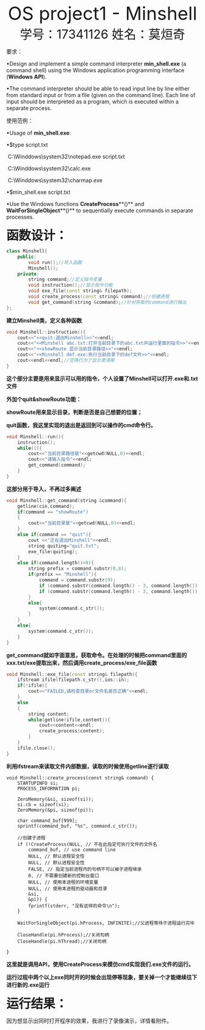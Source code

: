 <center><font size =7>OS project1 - Minshell</font></center>

<center><font size = 6>学号：17341126 姓名：莫烜奇</font></center>

要求：

•Design and implement a simple command interpreter **min_shell.exe** (a command shell) using the Windows application programming interface (**Windows API**).

•The command interpreter should be able to read input line by line either from standard input or from a file (given on the command line). Each line of input should be interpreted as a program, which is executed within a separate process.

使用范例：

•Usage of **min_shell.exe**:

•$type script.txt

​     C:\Winddows\system32\notepad.exe script.txt

​     C:\Winddows\system32\calc.exe

​     C:\Winddows\system32\charmap.exe

•$min_shell.exe script.txt

•Use the Windows functions **CreateProcess****()** and **WaitForSingleObject****()** to sequentially execute commands in separate processes.

<font size = 6>**函数设计：**</font>

```c++
class Minshell{
	public:
		void run();//导入函数 
		Minshell(); 
	private:
		string command;//定义指令变量
		void instruction();//显示指令功能 
		void exe_file(const string& filepath);
		void create_process(const string& command);//创建进程 
		void get_command(string &command);//针对获取的command进行输出 
};
```

**建立Minshell类，定义各种函数**



```C++
void Minshell::instruction(){
	cout<<"<<quit:退出Minshell>>"<<endl;
	cout<<"<<Minshell abc.txt:打开当前目录下的abc.txt并运行里面的指令>>"<<endl;
	cout<<"<<showRoute 显示当前目录路径>>"<<endl;
	cout<<"<<Minshell def.exe:执行当前目录下的def文件>>"<<endl;
	cout<<endl<<endl;//空两行为了显示更清晰 
}
```

**这个部分主要是用来显示可以用的指令，个人设置了Minshell可以打开.exe和.txt文件**

**外加个quit&showRoute功能：**

**showRoute用来显示目录，判断是否是自己想要的位置；**

**quit函数，我这里实现的退出是返回到可以操作的cmd命令行。**



```c++
void Minshell::run(){
	instruction();
	while(1){
		cout<<"当前目录路径是"<<getcwd(NULL,0)<<endl;
		cout<<"请输入指令"<<endl;
		get_command(command);
	}
}
```

**这部分用于导入，不再过多阐述**



```c++
void Minshell::get_command(string &command){
	getline(cin,command);
	if(command == "showRoute")
	{
		cout<<"当前目录是"<<getcwd(NULL,0)<<endl;
	}
	else if(command == "quit"){
		cout <<"正在退出Minshell"<<endl; 
		string quiting="quit.txt";
		exe_file(quiting);
	}
	else if(command.length()>9){
		string prefix = command.substr(0,8);
		if(prefix == "Minshell"){
			command = command.substr(9);
			if (command.substr(command.length() - 3, command.length()) == "exe") create_process(command);
			if (command.substr(command.length() - 3, command.length()) == "txt") exe_file(command);
		}
		else{
			system(command.c_str());
		}
	}
	else{
		system(command.c_str());
	}
}
```

**get_command就如字面意思，获取命令。在处理的时候把command里面的xxx.txt/exe提取出来，然后调用create_process/exe_file函数**



```c++
void Minshell::exe_file(const string& filepath){
	ifstream ifile(filepath.c_str(),ios::in);
	if(!ifile){
		cout<<"FAILED,请检查目录or文件名是否正确"<<endl;
	}
	else
	{
		string content;
		while(getline(ifile,content)){
			cout<<content<<endl;
			create_process(content);
		}
	}
	ifile.close();
}
```

**利用ifstream来读取文件内部数据，读取的时候使用getline逐行读取**



```
void Minshell::create_process(const string& command) {
	STARTUPINFO si;
	PROCESS_INFORMATION pi;

    ZeroMemory(&si, sizeof(si));
	si.cb = sizeof(si);
	ZeroMemory(&pi, sizeof(pi));

	char command_buf[999];
	sprintf(command_buf, "%s", command.c_str());

	//创建子进程 
	if (!CreateProcess(NULL, // 不在此指定可执行文件的文件名
		command_buf, // use command line
		NULL, // 默认进程安全性
		NULL, // 默认进程安全性
		FALSE, // 指定当前进程内的句柄不可以被子进程继承
		0, // 不需要创建新的控制台窗口 
		NULL, // 使用本进程的环境变量
		NULL, // 使用本进程的驱动器和目录
		&si,
		&pi)) {
		fprintf(stderr, "没有这样的命令\n");
	}

	WaitForSingleObject(pi.hProcess, INFINITE);//父进程等待子进程运行完毕 

	CloseHandle(pi.hProcess);//关闭句柄 
	CloseHandle(pi.hThread);//关闭句柄 

}
```

**这里就是调用API，使用CreateProcess来模仿cmd实现我们.exe文件的运行。**

**运行过程中两个以上exe同时开的时候会出现停等现象，要关掉一个才能继续往下进行新的.exe运行**



**<font size =6>运行结果：</font>**

因为想显示出同时打开程序的效果，我进行了录像演示，详情看附件。